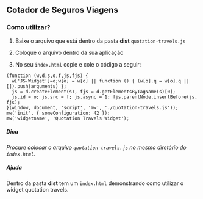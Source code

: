 ## Cotador de Seguros Viagens

### Como utilizar?

1. Baixe o arquivo que está dentro da pasta **dist**  `quotation-travels.js`

2. Coloque o arquivo dentro da sua aplicação

3. No seu `index.html` copie e cole o código a seguir:

```
(function (w,d,s,o,f,js,fjs) {
  w['JS-Widget']=o;w[o] = w[o] || function () { (w[o].q = w[o].q || []).push(arguments) };
  js = d.createElement(s), fjs = d.getElementsByTagName(s)[0];
  js.id = o; js.src = f; js.async = 1; fjs.parentNode.insertBefore(js, fjs);
}(window, document, 'script', 'mw', './quotation-travels.js'));
mw('init', { someConfiguration: 42 });
mw('widgetname', 'Quotation Travels Widget');
```

##### Dica
*Procure colocar o arquivo `quotation-travels.js` no mesmo diretório do `index.html`.*

##### Ajuda
Dentro da pasta **dist** tem um `index.html` demonstrando como utilizar o widget quotation travels.
